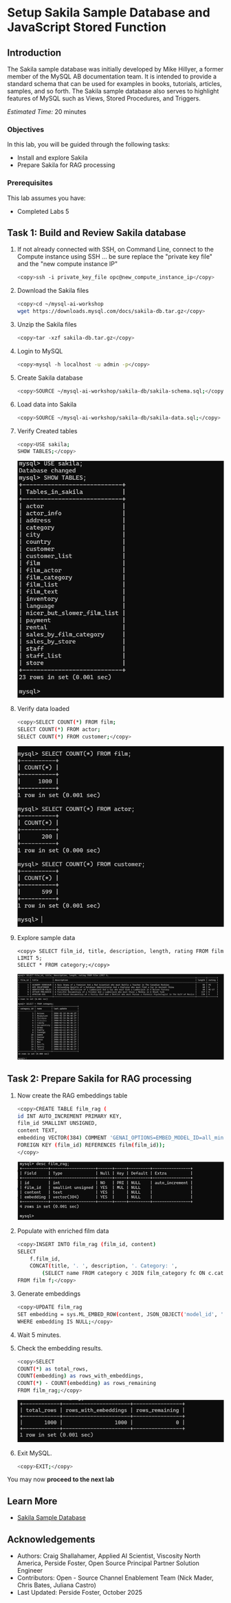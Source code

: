 # Setup Sakila Sample Database and JavaScript Stored Function

## Introduction

The Sakila sample database was initially developed by Mike Hillyer, a former member of the MySQL AB documentation team. It is intended to provide a standard schema that can be used for examples in books, tutorials, articles, samples, and so forth. The Sakila sample database also serves to highlight features of MySQL such as Views, Stored Procedures, and Triggers.


_Estimated Time:_ 20 minutes

### Objectives

In this lab, you will be guided through the following tasks:

- Install  and explore Sakila
- Prepare Sakila for  RAG processing

### Prerequisites

This lab assumes you have:

- Completed Labs 5


## Task 1: Build and Review  Sakila database

1. If not already connected with SSH, on Command Line, connect to the Compute instance using SSH ... be sure replace the  "private key file"  and the "new compute instance IP"

     ```bash
    <copy>ssh -i private_key_file opc@new_compute_instance_ip</copy>
     ```


2. Download the Sakila files

    ```bash
    <copy>cd ~/mysql-ai-workshop
    wget https://downloads.mysql.com/docs/sakila-db.tar.gz</copy>
    ```
3. Unzip the  Sakila files

    ```bash
    <copy>tar -xzf sakila-db.tar.gz</copy>
    ```
4. Login to MySQL

    ```bash
    <copy>mysql -h localhost -u admin -p</copy>
    ```
5. Create Sakila database

    ```bash
    <copy>SOURCE ~/mysql-ai-workshop/sakila-db/sakila-schema.sql;</copy>
    ```
6. Load data into Sakila

    ```bash
    <copy>SOURCE ~/mysql-ai-workshop/sakila-db/sakila-data.sql;</copy>
    ```

7. Verify Created tables

    ```bash
    <copy>USE sakila;
    SHOW TABLES;</copy>
    ```
    ![List Sakila tables](./images/list-sakila-tables.png "List Sakila tables")

8. Verify data loaded

    ```bash
    <copy>SELECT COUNT(*) FROM film;
    SELECT COUNT(*) FROM actor;
    SELECT COUNT(*) FROM customer;</copy>
    ```
    ![Sakila data sizes](./images/loaded-data-sizes.png "Sakila data sizes")

9. Explore sample data

    ```
    <copy> SELECT film_id, title, description, length, rating FROM film LIMIT 5;
    SELECT * FROM category;</copy>
    ```
    ![Explore Sakila data](./images/explore-sakila-data.png "Explore Sakila data")



## Task 2: Prepare Sakila for RAG processing
1. Now create the RAG embeddings table

    ```bash
    <copy>CREATE TABLE film_rag (
    id INT AUTO_INCREMENT PRIMARY KEY,
    film_id SMALLINT UNSIGNED,
    content TEXT,
    embedding VECTOR(384) COMMENT 'GENAI_OPTIONS=EMBED_MODEL_ID=all_minilm_l12_v2',
    FOREIGN KEY (film_id) REFERENCES film(film_id));
    </copy>
    ```

    ![CREATE TABLE film_rag results](./images/film-rag-results.png "CREATE TABLE film_rag results")



2. Populate with enriched film data

    ```bash
    <copy>INSERT INTO film_rag (film_id, content)
    SELECT 
        f.film_id,
        CONCAT(title, '. ', description, '. Category: ', 
            (SELECT name FROM category c JOIN film_category fc ON c.category_id = fc.category_id WHERE fc.film_id = f.film_id))
    FROM film f;</copy>
    ```
3. Generate embeddings

    ```bash
    <copy>UPDATE film_rag 
    SET embedding = sys.ML_EMBED_ROW(content, JSON_OBJECT('model_id', 'all_minilm_l12_v2'))
    WHERE embedding IS NULL;</copy>
    ```
4. Wait 5 minutes.
5. Check the embedding results.

    ```bash
    <copy>SELECT 
    COUNT(*) as total_rows,
    COUNT(embedding) as rows_with_embeddings,
    COUNT(*) - COUNT(embedding) as rows_remaining
    FROM film_rag;</copy>
    ```
    ![Embedding results](./images/embedding-results.png "Embedding results")
6. Exit MySQL.

    ```bash
    <copy>EXIT;</copy>
    ```
You may now **proceed to the next lab**

## Learn More

- [Sakila Sample Database](https://dev.mysql.com/doc/sakila/en/sakila-introduction.html)

## Acknowledgements

- Authors: Craig Shallahamer, Applied AI Scientist, Viscosity North America, Perside Foster, Open Source Principal Partner Solution Engineer
- Contributors: Open - Source Channel Enablement Team (Nick Mader, Chris Bates, Juliana Castro)
- Last Updated: Perside Foster, October 2025